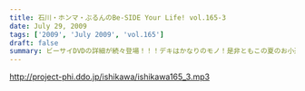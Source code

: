 ```yaml
---
title: 石川・ホンマ・ぶるんのBe-SIDE Your Life! vol.165-3
date: July 29, 2009
tags: ['2009', 'July 2009', 'vol.165']
draft: false
summary: ビーサイDVDの詳細が続々登場！！！デキはかなりのモノ！是非ともこの夏のお小遣いを貯めておいて欲しい一品です。NAMAE
---
```


http://project-phi.ddo.jp/ishikawa/ishikawa165_3.mp3